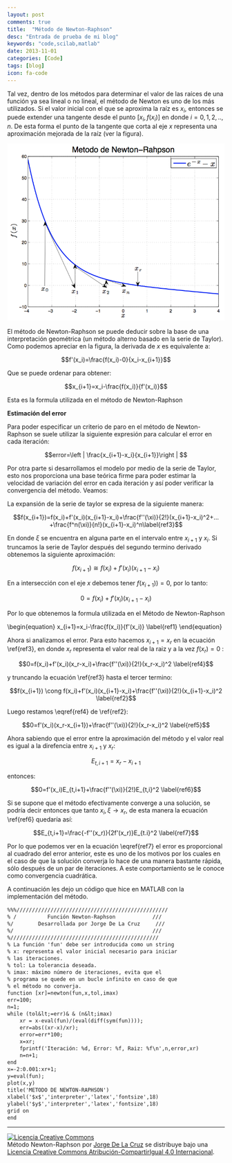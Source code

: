 ```yaml
---
layout: post
comments: true
title:  "Método de Newton-Raphson"
desc: "Entrada de prueba de mi blog"
keywords: "code,scilab,matlab"
date: 2013-11-01
categories: [Code]
tags: [blog]
icon: fa-code
---
```


Tal vez, dentro de los métodos para determinar el valor de las raíces de una función ya sea lineal o no lineal, el método de Newton es uno de los más utilizados. Si el valor inicial con el que se aproxima  la raíz es $x_i$, entonces se puede extender una tangente desde el punto $[x_i,f(x_i)]$ en donde $i=0,1,2,..,n$. De esta forma el punto de la tangente que corta al eje $x$ representa una aproximación mejorada de la raíz (ver la figura).


![Newton-Raphson](/static/assets/img/blog/code/newton-raphson.png)


El método de Newton-Raphson se puede deducir sobre la base de una interpretación geométrica (un método alterno basado en la serie de Taylor). Como podemos apreciar en la figura, la derivada de $x$ es equivalente a:

$$f'(x_i)=\frac{f(x_i)-0}{x_i-x_{i+1}}$$

Que se puede ordenar para obtener:

$$x_{i+1}=x_i-\frac{f(x_i)}{f'(x_i)}$$

Esta es la formula utilizada en el método de Newton-Raphson

**Estimación del error**

Para poder especificar un criterio de paro en el método de Newton-Raphson se suele utilizar la siguiente expresión para calcular el error en cada iteración:

$$error=\left | \frac{x_{i+1}-x_i}{x_{i+1}}\right | $$

Por otra parte si desarrollamos el modelo por medio de la serie de Taylor, esto nos proporciona una base teórica firme para poder estimar la velocidad de variación del error en cada iteración y así poder verificar la convergencia del método. Veamos:

La expansión de la serie de taylor se expresa de la siguiente manera:

$$f(x_{i+1})=f(x_i)+f'(x_i)(x_{i+1}-x_i)+\frac{f''(\xi)}{2!}(x_{i+1}-x_i)^2+... +\frac{f^n(\xi)}{n!}(x_{i+1}-x_i)^n\label{ref3}$$

En donde $\xi$ se encuentra en alguna parte en el intervalo entre $x_{i+1}$ y $x_i$. Si truncamos la serie de Taylor después del segundo termino derivado obtenemos la siguiente aproximación:

$$f(x_{i+1}) \cong f(x_i)+f'(x_i)(x_{i+1}-x_i)$$

En a intersección con el eje $x$ debemos tener $f(x_{i+1}))=0$, por lo tanto:

$$0 = f(x_i)+f'(x_i)(x_{i+1}-x_i)$$

Por lo que obtenemos la formula utilizada en el Método de Newton-Raphson

\begin{equation}
x_{i+1}=x_i-\frac{f(x_i)}{f'(x_i)} \label{ref1}
\end{equation}

Ahora si analizamos el error. Para esto hacemos $x_{i+1}=x_r$ en la ecuación \ref{ref3}, en donde $x_r$ representa el valor real de la raiz y a la vez $f(x_r)=0$ :

$$0=f(x_i)+f'(x_i)(x_r-x_i)+\frac{f''(\xi)}{2!}(x_r-x_i)^2 \label{ref4}$$

y truncando  la ecuación \ref{ref3} hasta el tercer termino:

$$f(x_{i+1}) \cong f(x_i)+f'(x_i)(x_{i+1}-x_i)+\frac{f''(\xi)}{2!}(x_{i+1}-x_i)^2 \label{ref2}$$

Luego restamos \eqref{ref4} de \ref{ref2}:


$$0=f'(x_i)(x_r-x_{i+1})+\frac{f''(\xi)}{2!}(x_r-x_i)^2 \label{ref5}$$

Ahora sabiendo que el error entre la aproximación del método y el valor real es igual a la direfencia entre $x_{i+1}$ y $x_r$:

$$E_{t,i+1}=x_r-x_{i+1}$$

entonces:

$$0=f'(x_i)E_{t,i+1}+\frac{f''(\xi)}{2!}E_{t,i}^2 \label{ref6}$$

Si se supone que el método efectivamente converge a una solución, se podría decir entonces que tanto $x_i, \xi \longrightarrow x_r$, de esta manera la ecuación \ref{ref6} quedaría así:

$$E_{t,i+1}=\frac{-f''(x_r)}{2f'(x_r)}E_{t.i}^2 \label{ref7}$$



Por lo que podemos ver en la ecuación \eqref{ref7} el error es proporcional al cuadrado del error anterior, este es uno de los motivos por los cuales en el caso de que la solución converja lo hace de una manera bastante rápida, sólo después de un par de iteraciones. A este comportamiento se le conoce como convergencia cuadrática.

A continuación les dejo un código que hice en MATLAB con la implementación del método.


```
%%%/////////////////////////////////////////////////
% /          Función Newton-Raphson            ///
%/        Desarrollada por Jorge De La Cruz     ///
%/                                             ///
%////////////////////////////////////////////////
% La función 'fun' debe ser introducida como un string
% x: representa el valor inicial necesario para iniciar
% las iteraciones.
% tol: La tolerancia deseada.
% imax: máximo número de iteraciones, evita que el
% programa se quede en un bucle infinito en caso de que
% el método no converja.
function [xr]=newton(fun,x,tol,imax)
err=100;
n=1;
while (tol&lt;=err)& & (n&lt;imax)
    xr = x-eval(fun)/(eval(diff(sym(fun))));
    err=abs((xr-x)/xr);
    error=err*100;
    x=xr;
    fprintf('Iteración: %d, Error: %f, Raiz: %f\n',n,error,xr)
    n=n+1;
end
x=-2:0.001:xr+1;
y=eval(fun);
plot(x,y)
title('METODO DE NEWTON-RAPHSON')
xlabel('$x$','interpreter','latex','fontsize',18)
ylabel('$y$','interpreter','latex','fontsize',18)
grid on
end
```

---

<a rel="license" href="http://creativecommons.org/licenses/by-sa/4.0/"><img alt="Licencia Creative Commons" style="border-width:0" src="https://i.creativecommons.org/l/by-sa/4.0/88x31.png" /></a><br /><span xmlns:dct="http://purl.org/dc/terms/" property="dct:title">Método Newton-Raphson</span> por <a xmlns:cc="http://creativecommons.org/ns#" href="https://jdelacruz26.github.io" property="cc:attributionName" rel="cc:attributionURL">Jorge De La Cruz</a> se distribuye bajo una <a rel="license" href="http://creativecommons.org/licenses/by-sa/4.0/">Licencia Creative Commons Atribución-CompartirIgual 4.0 Internacional</a>.
